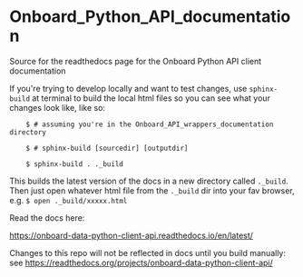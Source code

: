 # Onboard_Python_API_documentation

Source for the readthedocs page for the Onboard Python API client documentation

If you're trying to develop locally and want to test changes, use `sphinx-build` at terminal to build the local html files so you can see what your changes look like, like so: 

```shell
	$ # assuming you're in the Onboard_API_wrappers_documentation directory

	$ # sphinx-build [sourcedir] [outputdir]

	$ sphinx-build . ._build
```

This builds the latest version of the docs in a new directory called `._build`. Then just open whatever html file from the `._build` dir into your fav browser, e.g. `$ open ._build/xxxxx.html`

Read the docs here:

https://onboard-data-python-client-api.readthedocs.io/en/latest/

Changes to this repo will not be reflected in docs until you build manually: see https://readthedocs.org/projects/onboard-data-python-client-api/